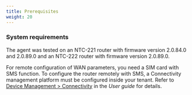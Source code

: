 ```yaml
---
title: Prerequisites
weight: 20
---
```


### <a name="sys-req"> System requirements

The agent was tested on an NTC-221 router with firmware version 2.0.84.0 and 2.0.89.0 and an NTC-222 router with firmware version 2.0.89.0.

For remote configuration of WAN parameters, you need a SIM card with SMS function. To configure the router remotely with SMS, a Connectivity management platform must be configured inside your tenant. Refer to [Device Management > Connectivity](/users-guide/device-management/#connectivity) in the *User guide* for details. 
